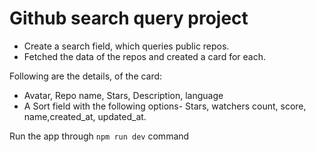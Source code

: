 # Github search query project

- Create a search field, which queries public repos.
- Fetched the data of the repos and created a card for each.   

Following are the details, of the card:
- Avatar, Repo name, Stars, Description, language
- A Sort field with the following options-  Stars, watchers count, score, name,created_at, updated_at.

Run the app through `npm run dev` command
